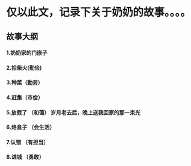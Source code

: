 # 仅以此文，记录下关于奶奶的故事。。。。
## 故事大纲
#### 1.奶奶家的门嵌子
#### 2.拾柴火(勤俭)
#### 3.种菜（勤劳）
#### 4.赶集（市侩）
#### 5.放假了 （和蔼） 岁月老去后，晚上送我回家的那一束光
#### 6.烙盒子 （会生活）
#### 7.认错 （有担当）
#### 8.进城 （勇敢）